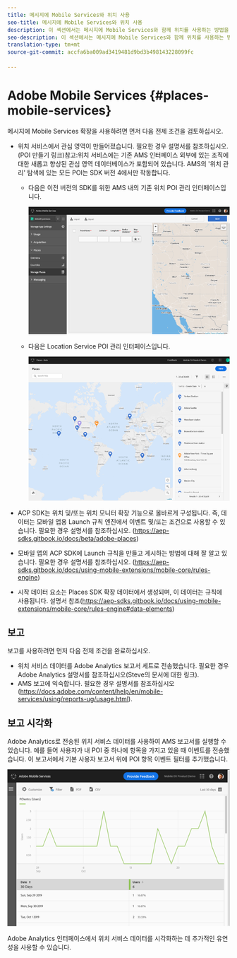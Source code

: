 ```yaml
---
title: 메시지에 Mobile Services와 위치 사용
seo-title: 메시지에 Mobile Services와 위치 사용
description: 이 섹션에서는 메시지에 Mobile Services와 함께 위치를 사용하는 방법을 보여줍니다.
seo-description: 이 섹션에서는 메시지에 Mobile Services와 함께 위치를 사용하는 방법을 보여줍니다.
translation-type: tm+mt
source-git-commit: accfa6ba009ad3419481d9bd3b498143228099fc

---
```



# Adobe Mobile Services {#places-mobile-services}

메시지에 Mobile Services 확장을 사용하려면 먼저 다음 전제 조건을 검토하십시오.

* 위치 서비스에서 관심 영역이 만들어졌습니다. 필요한 경우 설명서를 참조하십시오. (POI 만들기 링크)참고:위치 서비스에는 기존 AMS 인터페이스 외부에 있는 조직에 대한 새롭고 향상된 관심 영역 데이터베이스가 포함되어 있습니다. AMS의 '위치 관리' 탐색에 있는 모든 POI는 SDK 버전 4에서만 작동합니다.
   * 다음은 이전 버전의 SDK를 위한 AMS 내의 기존 위치 POI 관리 인터페이스입니다.

      ![기존 UI](/help/assets/legacy-location-v4-ui.png)

   * 다음은 Location Service POI 관리 인터페이스입니다.

      ![위치 서비스 POI 관리 UI](/help/assets/places-ui.png)

* ACP SDK는 위치 및/또는 위치 모니터 확장 기능으로 올바르게 구성됩니다. 즉, 데이터는 모바일 앱용 Launch 규칙 엔진에서 이벤트 및/또는 조건으로 사용할 수 있습니다. 필요한 경우 설명서를 참조하십시오. (https://aep-sdks.gitbook.io/docs/beta/adobe-places)

* 모바일 앱의 ACP SDK에 Launch 규칙을 만들고 게시하는 방법에 대해 잘 알고 있습니다. 필요한 경우 설명서를 참조하십시오. (https://aep-sdks.gitbook.io/docs/using-mobile-extensions/mobile-core/rules-engine)

* 시작 데이터 요소는 Places SDK 확장 데이터에서 생성되며, 이 데이터는 규칙에 사용됩니다. 설명서 참조(https://aep-sdks.gitbook.io/docs/using-mobile-extensions/mobile-core/rules-engine#data-elements)

## 보고

보고를 사용하려면 먼저 다음 전제 조건을 완료하십시오.

* 위치 서비스 데이터를 Adobe Analytics 보고서 세트로 전송했습니다. 필요한 경우 Adobe Analytics 설명서를 참조하십시오(Steve의 문서에 대한 링크).
* AMS 보고에 익숙합니다. 필요한 경우 설명서를 참조하십시오(https://docs.adobe.com/content/help/en/mobile-services/using/reports-ug/usage.html).

## 보고 시각화

Adobe Analytics로 전송된 위치 서비스 데이터를 사용하여 AMS 보고서를 실행할 수 있습니다. 예를 들어 사용자가 내 POI 중 하나에 항목을 가지고 있을 때 이벤트를 전송했습니다. 이 보고서에서 기본 사용자 보고서 위에 POI 항목 이벤트 필터를 추가했습니다.

![보고서 시각화](/help/assets/report-visualize.png)

Adobe Analytics 인터페이스에서 위치 서비스 데이터를 시각화하는 데 추가적인 유연성을 사용할 수 있습니다.

